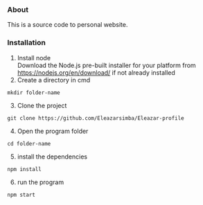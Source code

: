 ### About
This is a source code to personal website.

### Installation
1. Install node <br />
Download the Node.js pre-built installer for your platform from <br />
https://nodejs.org/en/download/ if not already installed <br />
2. Create a directory in cmd
```
mkdir folder-name
```
3. Clone the project
```
git clone https://github.com/Eleazarsimba/Eleazar-profile
```
4. Open the program folder <br />
```
cd folder-name
```
5. install the dependencies <br />
```
npm install 
```
6. run the program <br />
```
npm start
```